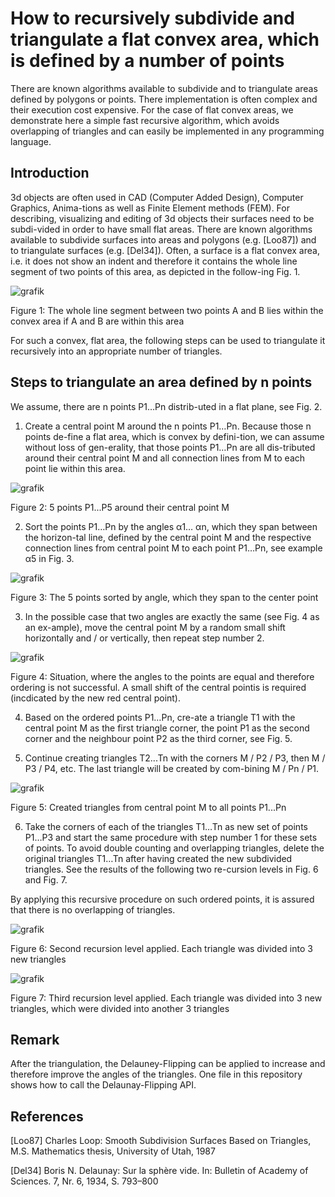 How to recursively subdivide and triangulate a flat convex area, which is defined by a number of points
========================================================================================================

There are known algorithms available to subdivide and to triangulate areas defined by polygons or points. There implementation is often complex and their execution cost expensive. For the case of flat convex areas, we demonstrate here a simple fast recursive algorithm, which avoids overlapping of triangles and can easily be implemented in any programming language.

Introduction
------------
3d objects are often used in CAD (Computer Added Design), Computer Graphics, Anima-tions as well as Finite Element methods (FEM). 
	For describing, visualizing and editing of 3d objects their surfaces need to be subdi-vided in order to have small flat areas. There are known algorithms available to subdivide surfaces into areas and polygons (e.g. [Loo87]) and to triangulate surfaces (e.g. [Del34]). 
	Often, a surface is a flat convex area, i.e. it does not show an indent and therefore it contains the whole line segment of two points of this area, as depicted in the follow-ing Fig. 1. 

![grafik](https://user-images.githubusercontent.com/101653815/167586316-15c439a0-9b28-48b7-88e4-b728bbba7629.png)

Figure 1: The whole line segment between two points A and B lies within the convex area if A and B are within this area

For such a convex, flat area, the following steps can be used to triangulate it recursively into an appropriate number of triangles.

Steps to triangulate an area defined by n points
------------------------------------------------
We assume, there are n points P1…Pn distrib-uted in a flat plane, see Fig. 2. 
1.	Create a central point M around the n points P1…Pn. Because those n points de-fine a flat area, which is convex by defini-tion, we can assume without loss of gen-erality, that those points P1…Pn are all dis-tributed around their central point M and all connection lines from M to each point lie within this area. 

![grafik](https://user-images.githubusercontent.com/101653815/167586387-6ae06b3f-c999-488a-9556-fa872767e0b1.png)

Figure 2: 5 points P1...P5 around their central point M

2.	Sort the points P1…Pn by the angles α1… αn, which they span between the horizon-tal line, defined by the central point M and the respective connection lines from central point M to each point P1…Pn, see example α5 in Fig. 3.
 
![grafik](https://user-images.githubusercontent.com/101653815/167586515-46272e45-5d66-45c1-be81-499ba0062035.png)

Figure 3: The 5 points sorted by angle, which they span to the center point

3.	In the possible case that two angles are exactly the same (see Fig. 4 as an ex-ample), move the central point M by a random small shift horizontally and / or vertically, then repeat step number 2.
 
![grafik](https://user-images.githubusercontent.com/101653815/167586557-01d282ac-5fea-49ac-9a8b-a5975a9c940f.png)

Figure 4: Situation, where the angles to the points are equal and therefore ordering is not successful. A small shift of the central pointis is required (incdicated by the new red central point).

4.	Based on the ordered points P1…Pn, cre-ate a triangle T1 with the central point M as the first triangle corner, the point P1 as the second corner and the neighbour point P2 as the third corner, see Fig. 5.

5.	Continue creating triangles T2...Tn with the corners M / P2 / P3, then M / P3 / P4, etc. The last triangle will be created by com-bining M / Pn / P1.

![grafik](https://user-images.githubusercontent.com/101653815/167586590-5f338ca6-6ab8-4627-afc1-84de9bab87ce.png)

Figure 5: Created triangles from central point M to all points P1...Pn

6.	Take the corners of each of the triangles T1…Tn as new set of points P1…P3 and start the same procedure with step number 1 for these sets of points. To avoid double counting and overlapping triangles, delete the original triangles T1…Tn after having created the new subdivided triangles. 
See the results of the following two re-cursion levels in Fig. 6 and Fig. 7.

By applying this recursive procedure on such ordered points, it is assured that there is no overlapping of triangles.

![grafik](https://user-images.githubusercontent.com/101653815/167588655-226c682f-e716-4bff-a98d-09a65c5cabc9.png)

Figure 6: Second recursion level applied. Each triangle was divided into 3 new triangles
 
![grafik](https://user-images.githubusercontent.com/101653815/167588686-09116319-bc93-4a72-b813-4d23bfb96304.png)

Figure 7: Third recursion level applied. Each triangle was divided into 3 new triangles, which were divided into another 3 triangles


Remark
------
After the triangulation, the Delauney-Flipping can be applied to increase and therefore improve the angles of the triangles. One file in this repository shows how to call the Delaunay-Flipping API.

References
----------
[Loo87] Charles Loop: Smooth Subdivision Surfaces Based on Triangles, M.S. Mathematics thesis, University of Utah, 1987

[Del34] Boris N. Delaunay: Sur la sphère vide. In: Bulletin of Academy of Sciences. 7, Nr. 6, 1934, S. 793–800

